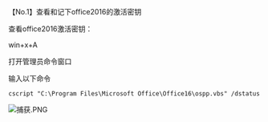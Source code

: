 【No.1】查看和记下office2016的激活密钥

查看office2016激活密钥：

win+x+A

打开管理员命令窗口

输入以下命令

```language
cscript "C:\Program Files\Microsoft Office\Office16\ospp.vbs" /dstatus
```


![捕获.PNG](1)